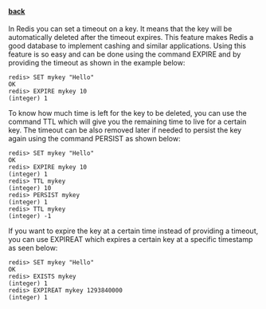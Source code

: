 #### [back](special_features_main.md)

In Redis you can set a timeout on a key. It means that the key will be automatically deleted after the timeout expires. This feature makes Redis a good database to implement cashing and similar applications. Using this feature is so easy and can be done using the command EXPIRE and by providing the timeout as shown in the example below:

````
redis> SET mykey "Hello"
OK
redis> EXPIRE mykey 10
(integer) 1
````

To know how much time is left for the key to be deleted, you can use the command TTL which will give you the remaining time to live for a certain key. The timeout can be also removed later if needed to persist the key again using the command PERSIST as shown below:


````
redis> SET mykey "Hello"
OK
redis> EXPIRE mykey 10
(integer) 1
redis> TTL mykey
(integer) 10
redis> PERSIST mykey
(integer) 1
redis> TTL mykey
(integer) -1
````

If you want to expire the key at a certain time instead of providing a timeout, you can use EXPIREAT which expires a certain key at a specific timestamp as seen below:

````
redis> SET mykey "Hello"
OK
redis> EXISTS mykey
(integer) 1
redis> EXPIREAT mykey 1293840000
(integer) 1
````

